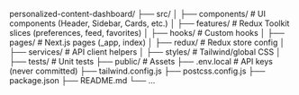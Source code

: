 personalized-content-dashboard/
├── src/
│   ├── components/        # UI components (Header, Sidebar, Cards, etc.)
│   ├── features/          # Redux Toolkit slices (preferences, feed, favorites)
│   ├── hooks/             # Custom hooks
│   ├── pages/             # Next.js pages (_app, index)
│   ├── redux/             # Redux store config
│   ├── services/          # API client helpers
│   ├── styles/            # Tailwind/global CSS
│   ├── tests/             # Unit tests
├── public/                # Assets
├── .env.local             # API keys (never committed)
├── tailwind.config.js
├── postcss.config.js
├── package.json
├── README.md
└── ...
